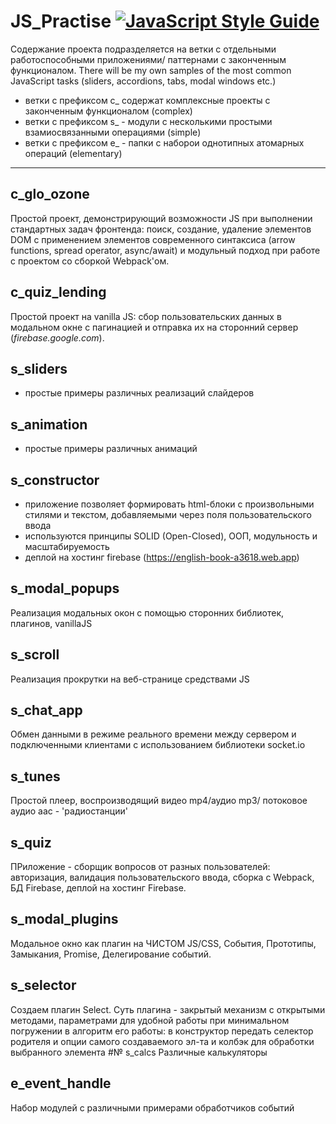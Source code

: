 # JS_Practise [![JavaScript Style Guide](https://cdn.rawgit.com/standard/standard/master/badge.svg)](https://github.com/standard/standard)
 Содержание проекта подразделяется на ветки с отдельными работоспособными приложениями/ паттернами с законченным функционалом. There will be my own samples of the most common JavaScript tasks (sliders, accordions, tabs, modal windows etc.)
 - ветки с префиксом с_ содержат комплексные проекты с законченным функционалом (complex)
 - ветки с префиксом s_ - модули с несколькими простыми взамиосвязанными операциями (simple)
 - ветки с префиксом е_ - папки с наборои однотипных атомарных операций (elementary)
***
## c_glo_ozone
Простой проект, демонстрирующий возможности JS при выполнении стандартных задач фронтенда: поиск, создание, удаление элементов DOM с применением элементов современного синтаксиса (arrow functions, spread operator, async/await) и модульный подход при работе с проектом со сборкой Webpack'ом.
## c_quiz_lending
Простой проект  на vanilla JS: сбор пользовательских данных в модальном окне с пагинацией и отправка их на сторонний сервер (_firebase.google.com_).
## s_sliders
  - простые примеры различных реализаций слайдеров
## s_animation
  - простые примеры различных анимаций 
## s_constructor
  - приложение позволяет формировать html-блоки с произвольными стилями и текстом, добавляемыми через поля пользовательского ввода
  - используются принципы SOLID (Open-Closed), ООП, модульность и масштабируемость
  - деплой на хостинг firebase (https://english-book-a3618.web.app)
## s_modal_popups
Реализация модальных окон с помощью сторонних библиотек, плагинов, vanillaJS
## s_scroll
Реализация прокрутки на веб-странице средствами JS
## s_chat_app
Обмен данными в режиме реального времени между сервером и подключенными клиентами с использованием библиотеки socket.io
## s_tunes
Простой плеер, воспроизводящий видео mp4/аудио  mp3/ потоковое аудио aac - 'радиостанции'
## s_quiz
ПРиложение - сборщик вопросов от разных пользователей: авторизация, валидация пользовательского ввода, сборка c Webpack, БД Firebase, деплой на хостинг Firebase.
## s_modal_plugins
Модальное окно как плагин на ЧИСТОМ JS/CSS, События, Прототипы, Замыкания, Promise, Делегирование событий.
## s_selector
Создаем плагин Select. Суть плагина - закрытый механизм с открытыми методами, параметрами для удобной работы при минимальном погружении в алгоритм его работы:
в конструктор передать селектор родителя и опции самого создаваемого эл-та и колбэк для обработки выбранного элемента
#№ s_calcs
Различные калькуляторы

## e_event_handle
Набор модулей с различными примерами обработчиков событий
